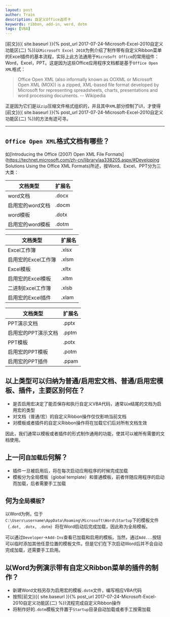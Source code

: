 ```yaml
---
layout: post
author: Train
description: 自定义Office选项卡
keywords: ribbon, add-in, word, dotm
tags: [VBA]
---
```


[前文]({{ site.baseurl }}{% post_url 2017-07-24-Microsoft-Excel-2010自定义功能区(二) %})以`Microsoft Excel 2010`为例介绍了制作带有自定义Ribbon菜单的Excel插件的基本流程，实际上此方法通用于`MicroSoft Office`的常用组件：Word，Excel，PPT。这是因为这些Office应用程序文档都是基于`Office Open XML`格式：

> Office Open XML (also informally known as OOXML or Microsoft Open XML (MOX)) is a zipped, XML-based file format developed by Microsoft for representing spreadsheets, charts, presentations and word processing documents.
> -- Wikipedia

正是因为它们是以`zip`压缩文件格式组织的，并且其中`XML`部分控制了UI，才使得[前文]({{ site.baseurl }}{% post_url 2017-07-24-Microsoft-Excel-2010自定义功能区(二) %})的方法有迹可寻。

---

## `Office Open XML`格式文档有哪些？

如[Introducing the Office (2007) Open XML File Formats](https://technet.microsoft.com/zh-cn/library/aa338205.aspx/#Developing Solutions Using the Office XML Formats)所述，按Word、Excel、PPT分为三大类：

文档类型 | 扩展名
--- | ---
word文档 | .docx
启用宏的word文档 | .docm
word模板 | .dotx
启用宏的word模板 | .dotm

文档类型 | 扩展名
--- | ---
Excel工作簿 | .xlsx
启用宏的Excel工作簿 | .xlsm
Excel模板 | .xltx
启用宏的Excel模板 | .xltm
二进制Excel工作簿 | .xlsb
启用宏的Excel插件 | .xlam

文档类型 | 扩展名
--- | ---
PPT演示文档 | .pptx
启用宏的PPT演示文档 | .pptm
PPT模板 | .potx
启用宏的PPT模板 | .potm
启用宏的PPT插件 | .ppam


## 以上类型可以归纳为普通/启用宏文档、普通/启用宏模板、插件，主要区别何在？

* 是否启用宏决定了能否保存和执行自定义VBA代码，通常以`m`结尾的文档为启用宏的类型
* 对文档（普通/宏）的自定义Ribbon操作仅仅影响当前文档
* 对模板或者插件的自定义Ribbon操作将在加载它们后对所有文档生效

因此，我们通常以模板或者插件的形式制作通用的功能，使其可以被所有需要的文档使用。

## 上一问`自加载后`何解？

* 插件一旦被启用后，将在每次启动应用程序的时候完成加载
* 模板分为全局模板（global template）和普通模板，前者伴随应用程序的启动而加载，后者需要手工加载

## 何为`全局模板`?

以Word为例，位于`C:\Users\username\AppData\Roaming\Microsoft\Word\Startup`下的模板文件（`.dot, .dotx, .dotm`）将在Word启动后完成加载，因此称为全局模板。

可以通过`Developer`->`Add-Ins`查看已加载和启用的模板。当然，通过`Add...`按钮可以临时添加其他任意位置的模板文件。但是它们在下次启动Word后并不会自动完成加载，还需要手工启用。

## 以Word为例演示带有自定义Ribbon菜单的插件的制作？

* 新建Word文档另存为启用宏的模板`.dotm`文件，编写相应VBA代码
* 按照[前文]({{ site.baseurl }}{% post_url 2017-07-24-Microsoft-Excel-2010自定义功能区(二) %})流程完成自定义Ribbon操作
* 将制作好的`.dotm`模板文件置于`Startup`目录自动加载或者手工按需加载
